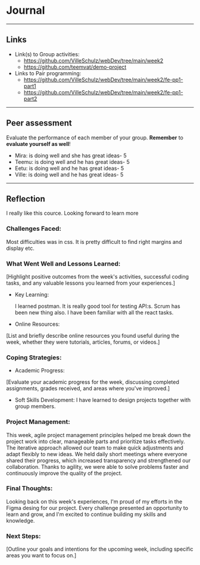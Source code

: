 # Journal

----
## Links
- Link(s) to Group activities: 
  - https://github.com/VilleSchulz/webDev/tree/main/week2
  - https://github.com/teemvat/demo-project
- Links to Pair programming: 
  - https://github.com/VilleSchulz/webDev/tree/main/week2/fe-pp1-part1
  - https://github.com/VilleSchulz/webDev/tree/main/week2/fe-pp1-part2

----
## Peer assessment

Evaluate the performance of each member of your group. **Remember** to **evaluate yourself as well**!

- Mira: is doing well and she has great ideas- 5
- Teemu: is doing well and he has great ideas- 5
- Eetu: is doing well and he has great ideas- 5
- Ville: is doing well and he has great ideas- 5

----

## Reflection

I really like this cource. Looking forward to learn more

### Challenges Faced:

Most difficulties was in css. It is pretty difficult to find right margins and display etc.
### What Went Well and Lessons Learned:

[Highlight positive outcomes from the week's activities, successful coding tasks, and any valuable lessons you learned from your experiences.]

- Key Learning:

  I learned postman. It is really good tool for testing API:s. Scrum has been new thing also. I have been familiar with all the react tasks.

- Online Resources:

[List and briefly describe online resources you found useful during the week, whether they were tutorials, articles, forums, or videos.]

### Coping Strategies:


- Academic Progress:

[Evaluate your academic progress for the week, discussing completed assignments, grades received, and areas where you've improved.]

- Soft Skills Development:
  I have learned to design projects together with group members.
### Project Management:

This week, agile project management principles helped me break down the project work into clear, manageable parts and prioritize tasks effectively. The iterative approach allowed our team to make quick adjustments and adapt flexibly to new ideas. We held daily short meetings where everyone shared their progress, which increased transparency and strengthened our collaboration. Thanks to agility, we were able to solve problems faster and continuously improve the quality of the project.
### Final Thoughts:

Looking back on this week's experiences, I'm proud of my efforts in the Figma desing for our project. Every challenge presented an opportunity to learn and grow, and I'm excited to continue building my skills and knowledge.

### Next Steps:

[Outline your goals and intentions for the upcoming week, including specific areas you want to focus on.]


<!-- Links -->
[criticism and constructive feedback]:https://cvdl.ben.edu/blog/why-is-everyone-talking-about-feedback/






